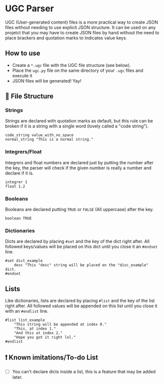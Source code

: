 # UGC Parser
UGC (User-generated content) files is a more practical way to create JSON files without needing to use explicit JSON structure. It can be used on any projetct that you may have to create JSON files by hand without the need to place brackers and quotation marks to indicates value keys.

## How to use

- Create a `*.ugc` file with the UGC file structure (see below).
- Place the `ugc.py` file on the same directory of your `.ugc` files and execute it
- JSON files will be generated! Yay!

## 📄 File Structure

### Strings

Strings are declared with quotation marks as default, but this rule can be broken if it is a string with a single word (lovely called a "code string").

    code_string value_with_no_space
    normal_string "This is a normal string."

### Integrers/Float

Integrers and float numbers are declared just by putting the number after the key, the parser will check if the given number is really a number and declare if it is.

    integrer 1
    float 1.2
    
### Booleans

Booleans are declared putting `TRUE` or `FALSE` (All uppercase) after the key.

    boolean TRUE
    
### Dictionaries

Dicts are declared by placing `#set` and the key of the dict right after. All followed keys/values will be placed on this dict until you close it an `#endset` line.

    #set dict_example
        desc "This "desc" string will be placed on the "disc_example" dict.
    #endset
    
## Lists

Like dictionaries, lists are declared by placing `#list` and the key of the list right after. All followed values will be appended on this list until you close it with an `#endlist` line.

    #list list_example
        "This string will be appended at index 0."
        "This, at index 1."
        "And this at index 2."
        "Hope you got it right lol."
    #endlist
    
## ❗️ Known imitations/To-do List

- [ ] You can't declare dicts inside a list, this is a feature that may be added later.
